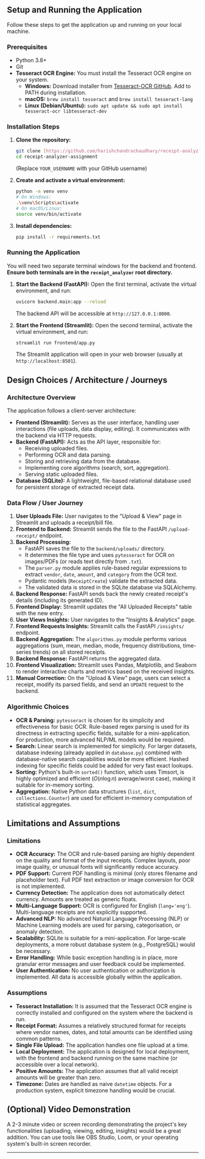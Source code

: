 ## Setup and Running the Application

Follow these steps to get the application up and running on your local machine.

### Prerequisites
* Python 3.8+
* Git
* **Tesseract OCR Engine:** You must install the Tesseract OCR engine on your system.
    * **Windows:** Download installer from [Tesseract-OCR GitHub](https://github.com/UB-Mannheim/tesseract/wiki). Add to PATH during installation.
    * **macOS:** `brew install tesseract` and `brew install tesseract-lang`
    * **Linux (Debian/Ubuntu):** `sudo apt update && sudo apt install tesseract-ocr libtesseract-dev`

### Installation Steps

1.  **Clone the repository:**
    ```bash
    git clone [https://github.com/harishchandrachaudhary/receipt-analyzer-assignment.git](https://github.com/harishchandrachaudhary/receipt-analyzer-assignment.git)
    cd receipt-analyzer-assignment
    ```
    (Replace `YOUR_USERNAME` with your GitHub username)

2.  **Create and activate a virtual environment:**
    ```bash
    python -m venv venv
    # On Windows:
    .\venv\Scripts\activate
    # On macOS/Linux:
    source venv/bin/activate
    ```

3.  **Install dependencies:**
    ```bash
    pip install -r requirements.txt
    ```

### Running the Application

You will need two separate terminal windows for the backend and frontend. **Ensure both terminals are in the `receipt_analyzer` root directory.**

1.  **Start the Backend (FastAPI):**
    Open the first terminal, activate the virtual environment, and run:
    ```bash
    uvicorn backend.main:app --reload
    ```
    The backend API will be accessible at `http://127.0.0.1:8000`.

2.  **Start the Frontend (Streamlit):**
    Open the second terminal, activate the virtual environment, and run:
    ```bash
    streamlit run frontend/app.py
    ```
    The Streamlit application will open in your web browser (usually at `http://localhost:8501`).

## Design Choices / Architecture / Journeys

### Architecture Overview
The application follows a client-server architecture:
* **Frontend (Streamlit):** Serves as the user interface, handling user interactions (file uploads, data display, editing). It communicates with the backend via HTTP requests.
* **Backend (FastAPI):** Acts as the API layer, responsible for:
    * Receiving uploaded files.
    * Performing OCR and data parsing.
    * Storing and retrieving data from the database.
    * Implementing core algorithms (search, sort, aggregation).
    * Serving static uploaded files.
* **Database (SQLite):** A lightweight, file-based relational database used for persistent storage of extracted receipt data.

### Data Flow / User Journey
1.  **User Uploads File:** User navigates to the "Upload & View" page in Streamlit and uploads a receipt/bill file.
2.  **Frontend to Backend:** Streamlit sends the file to the FastAPI `/upload-receipt/` endpoint.
3.  **Backend Processing:**
    * FastAPI saves the file to the `backend/uploads/` directory.
    * It determines the file type and uses `pytesseract` for OCR on images/PDFs (or reads text directly from `.txt`).
    * The `parser.py` module applies rule-based regular expressions to extract `vendor`, `date`, `amount`, and `category` from the OCR text.
    * Pydantic models (`ReceiptCreate`) validate the extracted data.
    * The validated data is stored in the SQLite database via SQLAlchemy.
4.  **Backend Response:** FastAPI sends back the newly created receipt's details (including its generated ID).
5.  **Frontend Display:** Streamlit updates the "All Uploaded Receipts" table with the new entry.
6.  **User Views Insights:** User navigates to the "Insights & Analytics" page.
7.  **Frontend Requests Insights:** Streamlit calls the FastAPI `/insights/` endpoint.
8.  **Backend Aggregation:** The `algorithms.py` module performs various aggregations (sum, mean, median, mode, frequency distributions, time-series trends) on all stored receipts.
9.  **Backend Response:** FastAPI returns the aggregated data.
10. **Frontend Visualization:** Streamlit uses Pandas, Matplotlib, and Seaborn to render interactive charts and metrics based on the received insights.
11. **Manual Correction:** On the "Upload & View" page, users can select a receipt, modify its parsed fields, and send an `UPDATE` request to the backend.

### Algorithmic Choices
* **OCR & Parsing:** `pytesseract` is chosen for its simplicity and effectiveness for basic OCR. Rule-based regex parsing is used for its directness in extracting specific fields, suitable for a mini-application. For production, more advanced NLP/ML models would be required.
* **Search:** Linear search is implemented for simplicity. For larger datasets, database indexing (already applied in `database.py`) combined with database-native search capabilities would be more efficient. Hashed indexing for specific fields could be added for very fast exact lookups.
* **Sorting:** Python's built-in `sorted()` function, which uses Timsort, is highly optimized and efficient ($O(n \log n)$ average/worst case), making it suitable for in-memory sorting.
* **Aggregation:** Native Python data structures (`list`, `dict`, `collections.Counter`) are used for efficient in-memory computation of statistical aggregates.

## Limitations and Assumptions

### Limitations
* **OCR Accuracy:** The OCR and rule-based parsing are highly dependent on the quality and format of the input receipts. Complex layouts, poor image quality, or unusual fonts will significantly reduce accuracy.
* **PDF Support:** Current PDF handling is minimal (only stores filename and placeholder text). Full PDF text extraction or image conversion for OCR is not implemented.
* **Currency Detection:** The application does not automatically detect currency. Amounts are treated as generic floats.
* **Multi-Language Support:** OCR is configured for English (`lang='eng'`). Multi-language receipts are not explicitly supported.
* **Advanced NLP:** No advanced Natural Language Processing (NLP) or Machine Learning models are used for parsing, categorisation, or anomaly detection.
* **Scalability:** SQLite is suitable for a mini-application. For large-scale deployments, a more robust database system (e.g., PostgreSQL) would be necessary.
* **Error Handling:** While basic exception handling is in place, more granular error messages and user feedback could be implemented.
* **User Authentication:** No user authentication or authorization is implemented. All data is accessible globally within the application.

### Assumptions
* **Tesseract Installation:** It is assumed that the Tesseract OCR engine is correctly installed and configured on the system where the backend is run.
* **Receipt Format:** Assumes a relatively structured format for receipts where vendor names, dates, and total amounts can be identified using common patterns.
* **Single File Upload:** The application handles one file upload at a time.
* **Local Deployment:** The application is designed for local deployment, with the frontend and backend running on the same machine (or accessible over a local network).
* **Positive Amounts:** The application assumes that all valid receipt amounts will be greater than zero.
* **Timezone:** Dates are handled as naive `datetime` objects. For a production system, explicit timezone handling would be crucial.

## (Optional) Video Demonstration
A 2-3 minute video or screen recording demonstrating the project's key functionalities (uploading, viewing, editing, insights) would be a great addition. You can use tools like OBS Studio, Loom, or your operating system's built-in screen recorder.

---
